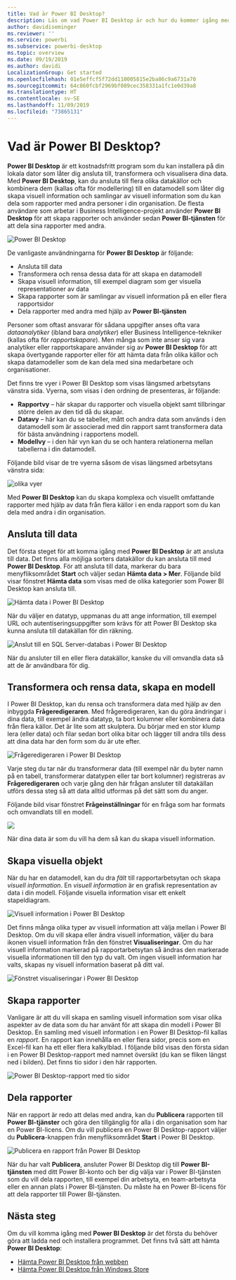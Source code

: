 ```yaml
---
title: Vad är Power BI Desktop?
description: Läs om vad Power BI Desktop är och hur du kommer igång med det
author: davidiseminger
ms.reviewer: ''
ms.service: powerbi
ms.subservice: powerbi-desktop
ms.topic: overview
ms.date: 09/19/2019
ms.author: davidi
LocalizationGroup: Get started
ms.openlocfilehash: 01e5effcf5f72dd110005815e2ba86c9a6731a70
ms.sourcegitcommit: 64c860fcbf2969bf089cec358331a1fc1e0d39a8
ms.translationtype: HT
ms.contentlocale: sv-SE
ms.lasthandoff: 11/09/2019
ms.locfileid: "73865131"
---
```

# <a name="what-is-power-bi-desktop"></a>Vad är Power BI Desktop?

**Power BI Desktop** är ett kostnadsfritt program som du kan installera på din lokala dator som låter dig ansluta till, transformera och visualisera dina data. Med **Power BI Desktop**, kan du ansluta till flera olika datakällor och kombinera dem (kallas ofta för modellering) till en datamodell som låter dig skapa visuell information och samlingar av visuell information som du kan dela som rapporter med andra personer i din organisation. De flesta användare som arbetar i Business Intelligence-projekt använder **Power BI Desktop** för att skapa rapporter och använder sedan **Power BI-tjänsten** för att dela sina rapporter med andra.

![Power BI Desktop](media/desktop-what-is-desktop/what-is-desktop_01.png)

De vanligaste användningarna för **Power BI Desktop** är följande:

* Ansluta till data
* Transformera och rensa dessa data för att skapa en datamodell
* Skapa visuell information, till exempel diagram som ger visuella representationer av data
* Skapa rapporter som är samlingar av visuell information på en eller flera rapportsidor
* Dela rapporter med andra med hjälp av **Power BI-tjänsten**

Personer som oftast ansvarar för sådana uppgifter anses ofta vara *dataanalytiker* (ibland bara *analytiker*) eller Business Intelligence-tekniker (kallas ofta för *rapportskapare*). Men många som inte anser sig vara analytiker eller rapportskapare använder sig av **Power BI Desktop** för att skapa övertygande rapporter eller för att hämta data från olika källor och skapa datamodeller som de kan dela med sina medarbetare och organisationer.

Det finns tre vyer i Power BI Desktop som visas längsmed arbetsytans vänstra sida. Vyerna, som visas i den ordning de presenteras, är följande:
* **Rapportvy** – här skapar du rapporter och visuella objekt samt tillbringar större delen av den tid då du skapar.
* **Datavy** – här kan du se tabeller, mått och andra data som används i den datamodell som är associerad med din rapport samt transformera data för bästa användning i rapportens modell.
* **Modellvy** – i den här vyn kan du se och hantera relationerna mellan tabellerna i din datamodell.

Följande bild visar de tre vyerna såsom de visas längsmed arbetsytans vänstra sida:

![olika vyer](media/desktop-what-is-desktop/what-is-desktop-07.png)


Med **Power BI Desktop** kan du skapa komplexa och visuellt omfattande rapporter med hjälp av data från flera källor i en enda rapport som du kan dela med andra i din organisation. 

## <a name="connect-to-data"></a>Ansluta till data
Det första steget för att komma igång med **Power BI Desktop** är att ansluta till data. Det finns alla möjliga sorters datakällor du kan ansluta till med **Power BI Desktop**. För att ansluta till data, markerar du bara menyfliksområdet **Start** och väljer sedan **Hämta data > Mer**. Följande bild visar fönstret **Hämta data** som visas med de olika kategorier som Power BI Desktop kan ansluta till.

![Hämta data i Power BI Desktop](media/desktop-what-is-desktop/what-is-desktop_02.png)

När du väljer en datatyp, uppmanas du att ange information, till exempel URL och autentiseringsuppgifter som krävs för att Power BI Desktop ska kunna ansluta till datakällan för din räkning.

![Anslut till en SQL Server-databas i Power BI Desktop](media/desktop-what-is-desktop/what-is-desktop_03.png)

När du ansluter till en eller flera datakällor, kanske du vill omvandla data så att de är användbara för dig.

## <a name="transform-and-clean-data-create-a-model"></a>Transformera och rensa data, skapa en modell

I Power BI Desktop, kan du rensa och transformera data med hjälp av den inbyggda **Frågeredigeraren**. Med frågeredigeraren, kan du göra ändringar i dina data, till exempel ändra datatyp, ta bort kolumner eller kombinera data från flera källor. Det är lite som att skulptera. Du börjar med en stor klump lera (eller data) och filar sedan bort olika bitar och lägger till andra tills dess att dina data har den form som du är ute efter. 

![Frågeredigeraren i Power BI Desktop](media/desktop-getting-started/designer_gsg_editquery.png)

Varje steg du tar när du transformerar data (till exempel när du byter namn på en tabell, transformerar datatypen eller tar bort kolumner) registreras av **Frågeredigeraren** och varje gång den här frågan ansluter till datakällan utförs dessa steg så att data alltid utformas på det sätt som du anger.

Följande bild visar fönstret **Frågeinställningar** för en fråga som har formats och omvandlats till en modell.

 ![](media/desktop-getting-started/shapecombine_querysettingsfinished.png)

När dina data är som du vill ha dem så kan du skapa visuell information. 

## <a name="create-visuals"></a>Skapa visuella objekt 

När du har en datamodell, kan du dra *fält* till rapportarbetsytan och skapa *visuell information*. En *visuell information* är en grafisk representation av data i din modell. Följande visuella information visar ett enkelt stapeldiagram. 

![Visuell information i Power BI Desktop](media/desktop-what-is-desktop/what-is-desktop_04.png)

Det finns många olika typer av visuell information att välja mellan i Power BI Desktop. Om du vill skapa eller ändra visuell information, väljer du bara ikonen visuell information från den fönstret **Visualiseringar**. Om du har visuell information markerad på rapportarbetsytan så ändras den markerade visuella informationen till den typ du valt. Om ingen visuell information har valts, skapas ny visuell information baserat på ditt val.

![Fönstret visualiseringar i Power BI Desktop](media/desktop-what-is-desktop/what-is-desktop_05.png)

## <a name="create-reports"></a>Skapa rapporter

Vanligare är att du vill skapa en samling visuell information som visar olika aspekter av de data som du har använt för att skapa din modell i Power BI Desktop. En samling med visuell information i en Power BI Desktop-fil kallas en *rapport*. En rapport kan innehålla en eller flera sidor, precis som en Excel-fil kan ha ett eller flera kalkylblad. I följande bild visas den första sidan i en Power BI Desktop-rapport med namnet översikt (du kan se fliken längst ned i bilden). Det finns tio sidor i den här rapporten.

![Power BI Desktop-rapport med tio sidor](media/desktop-what-is-desktop/what-is-desktop_01.png)

## <a name="share-reports"></a>Dela rapporter

När en rapport är redo att delas med andra, kan du **Publicera** rapporten till **Power BI-tjänster** och göra den tillgänglig för alla i din organisation som har en Power BI-licens. Om du vill publicera en Power BI Desktop-rapport väljer du **Publicera**-knappen från menyfliksområdet **Start** i Power BI Desktop.

![Publicera en rapport från Power BI Desktop](media/desktop-what-is-desktop/what-is-desktop_06.png)

När du har valt **Publicera**, ansluter Power BI Desktop dig till **Power BI-tjänsten** med ditt Power BI-konto och ber dig välja var i Power BI-tjänsten som du vill dela rapporten, till exempel din arbetsyta, en team-arbetsyta eller en annan plats i Power BI-tjänsten. Du måste ha en Power BI-licens för att dela rapporter till Power BI-tjänsten.


## <a name="next-steps"></a>Nästa steg

Om du vill komma igång med **Power BI Desktop** är det första du behöver göra att ladda ned och installera programmet. Det finns två sätt att hämta **Power BI Desktop**:

* [Hämta Power BI Desktop från webben](desktop-get-the-desktop.md)
* [Hämta Power BI Desktop från Windows Store](https://aka.ms/pbidesktopstore)
